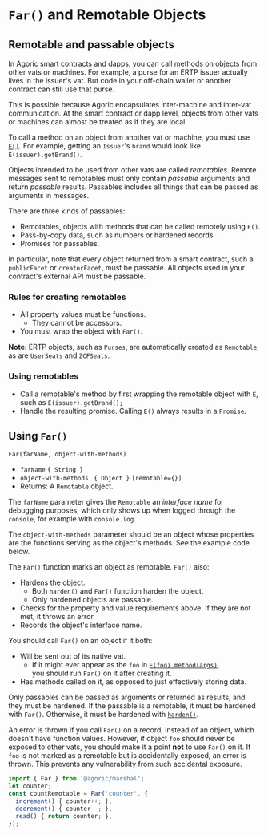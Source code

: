 
# `Far()` and Remotable Objects

## Remotable and passable objects

In Agoric smart contracts and dapps, you can call methods on objects from other vats or machines. 
For example, a purse for an ERTP issuer actually lives in the issuer's vat. But code in your off-chain
wallet or another contract can still use that purse.

This is possible because Agoric encapsulates inter-machine and inter-vat communication. At
the smart contract or dapp level, objects from other vats or machines can almost be treated 
as if they are local.

To call a method on an object from another vat or machine, you must 
use [`E()`](./eventual-send.md). For example, getting
an `Issuer`'s `brand` would look like `E(issuer).getBrand()`.

Objects intended to be used from other vats are called *remotables*. Remote messages sent to
remotables must only contain *passable* arguments and return *passable* results. 
Passables includes all things that can be passed as arguments in messages. 

There are three kinds of passables:
   * Remotables, objects with methods that can be called remotely using `E()`.
   * Pass-by-copy data, such as numbers or hardened records
   * Promises for passables.

In particular, note that every object returned from a smart contract, such a `publicFacet` or 
`creatorFacet`, must be passable. All objects used in your contract's external API must
be passable.

### Rules for creating remotables
- All property values must be functions. 
  - They cannot be accessors.
- You must wrap the object with `Far()`.

**Note**: ERTP objects, such as `Purses`, are automatically created as `Remotable`, as are
`UserSeats` and `ZCFSeats`. 

### Using remotables
- Call a remotable's method by first wrapping the remotable object with `E`, such as `E(issuer).getBrand();`
- Handle the resulting promise. Calling `E()` always results in a `Promise`.

## Using `Far()`

`Far(farName, object-with-methods)`
- `farName` `{ String }`
- `object-with-methods` ` { Object }` `[remotable={}]`
-  Returns: A `Remotable` object.

The `farName` parameter gives the `Remotable` an *interface name* for debugging purposes, which only shows
up when logged through the `console`, for example with `console.log`. 

The `object-with-methods` parameter should be an object whose properties are the functions serving 
as the object's methods. See the example code below.

The `Far()` function marks an object as remotable.  `Far()` also:
- Hardens the object.
  - Both `harden()` and `Far()` function harden the object. 
  - Only hardened objects are passable.
- Checks for the property and value requirements above. 
  If they are not met, it throws an error.
- Records the object's interface name. 

You should call `Far()` on an object if it both:
- Will be sent out of its native vat.
  - If it might ever appear as the `foo` in [`E(foo).method(args)`](./eventual-send.md),  
    you should run `Far()` on it after creating it.
- Has methods called on it, as opposed to just effectively storing data.

Only passables can be passed as arguments or returned as results,
and they must be hardened. If the passable is a remotable, it must be hardened with `Far()`.
Otherwise, it must be hardened with [`harden()`](./ses/ses-guide.md#harden).

An error
is thrown if you call `Far()` on a record, instead of an object, which doesn't have function
values. However, if object `foo` should never be exposed to other vats, you should make it
a point **not** to use `Far()` on it. If `foo` is not marked as a remotable but is accidentally
exposed, an error is thrown. This prevents any vulnerability from such accidental exposure.

```js
import { Far } from '@agoric/marshal';
let counter;
const countRemotable = Far('counter', {
  increment() { counter++; },
  decrement() { counter--; },
  read() { return counter; },
});
```





